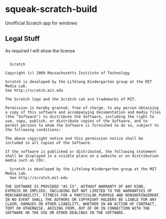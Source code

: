# squeak-scratch-build
Unofficial Scratch app for windows

## Legal Stuff
As required I will show the license
<pre><code>
  Scratch

Copyright (c) 2009 Massachusetts Institute of Technology

Scratch is developed by the Lifelong Kindergarten group at the MIT Media Lab.
See http://scratch.mit.edu

The Scratch logo and the Scratch cat are trademarks of MIT.

Permission is hereby granted, free of charge, to any person obtaining a copy of this software and accompanying documentation and media files (the "Software") to distribute the Software, including the right to use, copy, publish, or distribute copies of the Software, and to permit persons to whom the Software is furnished to do so, subject to the following conditions:

The above copyright notice and this permission notice shall be included in all copies of the Software.

If the software is published or distributed, the following statement shall be displayed in a visible place on a website or on distribution media such as CDs:

  Scratch is developed by the Lifelong Kindergarten group at the MIT Media Lab.
  See http://scratch.mit.edu

THE SOFTWARE IS PROVIDED "AS IS", WITHOUT WARRANTY OF ANY KIND, EXPRESS OR IMPLIED, INCLUDING BUT NOT LIMITED TO THE WARRANTIES OF MERCHANTABILITY, FITNESS FOR A PARTICULAR PURPOSE AND NONINFRINGEMENT. IN NO EVENT SHALL THE AUTHORS OR COPYRIGHT HOLDERS BE LIABLE FOR ANY CLAIM, DAMAGES OR OTHER LIABILITY, WHETHER IN AN ACTION OF CONTRACT, TORT OR OTHERWISE, ARISING FROM, OUT OF OR IN CONNECTION WITH THE SOFTWARE OR THE USE OR OTHER DEALINGS IN THE SOFTWARE.

</code></pre>
